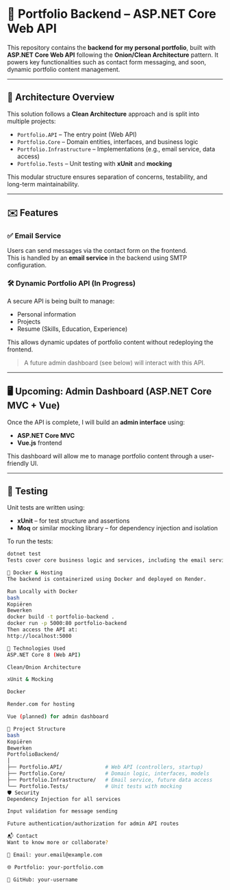 # 💼 Portfolio Backend – ASP.NET Core Web API

This repository contains the **backend for my personal portfolio**, built with **ASP.NET Core Web API** following the **Onion/Clean Architecture** pattern. It powers key functionalities such as contact form messaging, and soon, dynamic portfolio content management.

---

## 🧱 Architecture Overview

This solution follows a **Clean Architecture** approach and is split into multiple projects:

- `Portfolio.API` – The entry point (Web API)  
- `Portfolio.Core` – Domain entities, interfaces, and business logic  
- `Portfolio.Infrastructure` – Implementations (e.g., email service, data access)  
- `Portfolio.Tests` – Unit testing with **xUnit** and **mocking**

This modular structure ensures separation of concerns, testability, and long-term maintainability.

---

## ✉️ Features

### ✅ Email Service
Users can send messages via the contact form on the frontend.  
This is handled by an **email service** in the backend using SMTP configuration.

### 🛠️ Dynamic Portfolio API (In Progress)
A secure API is being built to manage:

- Personal information  
- Projects  
- Resume (Skills, Education, Experience)

This allows dynamic updates of portfolio content without redeploying the frontend.

> A future admin dashboard (see below) will interact with this API.

---

## 🖥️ Upcoming: Admin Dashboard (ASP.NET Core MVC + Vue)

Once the API is complete, I will build an **admin interface** using:

- **ASP.NET Core MVC**  
- **Vue.js** frontend

This dashboard will allow me to manage portfolio content through a user-friendly UI.

---

## 🧪 Testing

Unit tests are written using:

- **xUnit** – for test structure and assertions  
- **Moq** or similar mocking library – for dependency injection and isolation

To run the tests:

```bash
dotnet test
Tests cover core business logic and services, including the email service.

🐳 Docker & Hosting
The backend is containerized using Docker and deployed on Render.

Run Locally with Docker
bash
Kopiëren
Bewerken
docker build -t portfolio-backend .
docker run -p 5000:80 portfolio-backend
Then access the API at:
http://localhost:5000

🚀 Technologies Used
ASP.NET Core 8 (Web API)

Clean/Onion Architecture

xUnit & Mocking

Docker

Render.com for hosting

Vue (planned) for admin dashboard

📂 Project Structure
bash
Kopiëren
Bewerken
PortfolioBackend/
│
├── Portfolio.API/              # Web API (controllers, startup)
├── Portfolio.Core/             # Domain logic, interfaces, models
├── Portfolio.Infrastructure/   # Email service, future data access
└── Portfolio.Tests/            # Unit tests with mocking
🛡️ Security
Dependency Injection for all services

Input validation for message sending

Future authentication/authorization for admin API routes

📬 Contact
Want to know more or collaborate?

📧 Email: your.email@example.com

🌐 Portfolio: your-portfolio.com

🐙 GitHub: your-username
